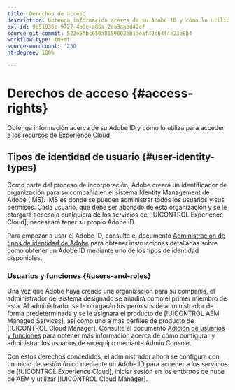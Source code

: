 ```yaml
---
title: Derechos de acceso
description: Obtenga información acerca de su Adobe ID y cómo lo utiliza para acceder a los recursos de Experience Cloud.
exl-id: 9e51936c-9727-4b9c-a86a-2ea3aabd42cf
source-git-commit: 522e5fbc650a8159602eb1aeaf42d64f4e23e8b4
workflow-type: tm+mt
source-wordcount: '250'
ht-degree: 100%

---
```



# Derechos de acceso {#access-rights}

Obtenga información acerca de su Adobe ID y cómo lo utiliza para acceder a los recursos de Experience Cloud.

## Tipos de identidad de usuario {#user-identity-types}

Como parte del proceso de incorporación, Adobe creará un identificador de organización para su compañía en el sistema Identity Management de Adobe (IMS). IMS es donde se pueden administrar todos los usuarios y sus permisos. Cada usuario, que debe ser abonado de esta organización y se le otorgará acceso a cualquiera de los servicios de [!UICONTROL Experience Cloud], necesitará tener su propio Adobe ID.

Para empezar a usar el Adobe ID, consulte el documento [Administración de tipos de identidad de Adobe](https://helpx.adobe.com/es/enterprise/using/identity.html) para obtener instrucciones detalladas sobre cómo obtener un Adobe ID mediante uno de los tipos de identidad disponibles.

### Usuarios y funciones {#users-and-roles}

Una vez que Adobe haya creado una organización para su compañía, el administrador del sistema designado se añadirá como el primer miembro de esta. Al administrador se le otorgarán los permisos de administrador de forma predeterminada y se le asignará el producto de [!UICONTROL AEM Managed Services], así como uno a más perfiles de producto de [!UICONTROL Cloud Manager]. Consulte el documento [Adición de usuarios y funciones](/help/requirements/users-and-roles.md) para obtener más información acerca de cómo configurar y administrar los usuarios de su equipo mediante Admin Console.

Con estos derechos concedidos, el administrador ahora se configura con un inicio de sesión único mediante un Adobe ID para acceder a los servicios de [!UICONTROL Experience Cloud], iniciar sesión en los entornos de nube de AEM y utilizar [!UICONTROL Cloud Manager].
